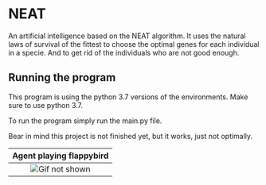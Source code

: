# NEAT
An artificial intelligence based on the NEAT algorithm. It uses the natural laws of survival of the fittest to choose the optimal genes for each individual in a specie. And to get rid of the individuals who are not good enough.

## Running the program
This program is using the python 3.7 versions of the environments. Make sure to use python 3.7.

To run the program simply run the main.py file.

Bear in mind this project is not finished yet, but it works, just not optimally.

|                        Agent playing flappybird                        |
| :--------------------------------------------------------------: |  
|![Gif not shown](gif/flappybird_animation.gif)|
